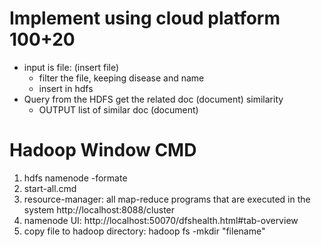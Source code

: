 # Implement using cloud platform 100+20
- input is file: (insert file)
    - filter the file, keeping disease and name
    - insert in hdfs
- Query from the HDFS get the related doc (document) similarity
    - OUTPUT list of similar doc (document)  


# Hadoop Window CMD
1. hdfs namenode -formate
2. start-all.cmd
3. resource-manager: all map-reduce programs that are executed in the system
	http://localhost:8088/cluster
4. namenode UI:
	http://localhost:50070/dfshealth.html#tab-overview
5. copy file to hadoop directory:
	hadoop fs -mkdir "filename"

